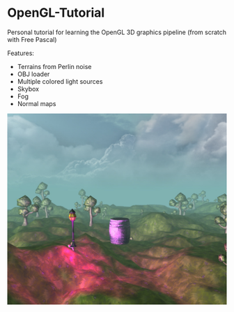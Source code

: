# OpenGL-Tutorial
Personal tutorial for learning the OpenGL 3D graphics pipeline (from scratch with Free Pascal)

Features:

- Terrains from Perlin noise
- OBJ loader
- Multiple colored light sources
- Skybox
- Fog
- Normal maps

![Screenshot](/res/screen.jpg)
